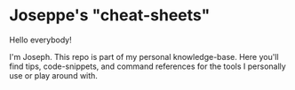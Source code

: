 # Joseppe's "cheat-sheets"

Hello everybody! 

I'm Joseph. This repo is part of my personal knowledge-base. Here you'll find tips, code-snippets, and command references for the tools I personally use or play around with.
